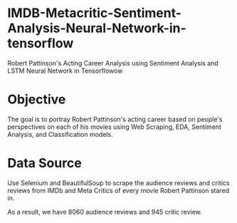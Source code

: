 # IMDB-Metacritic-Sentiment-Analysis-Neural-Network-in-tensorflow
Robert Pattinson's Acting Career Analysis using Sentiment Analysis and LSTM Neural Network in Tensorflowow

# Objective
The goal is to portray Robert Pattinson's acting career based on people's perspectives on each of his movies using Web Scraping, EDA, Sentiment Analysis, and Classification models.

# Data Source
Use Selenium and BeautifulSoup to scrape the audience reviews and critics reviews from IMDb and Meta Critics of every movie Robert Pattinson stared in.

As a result, we have 8060 audience reviews and 945 critic review.
